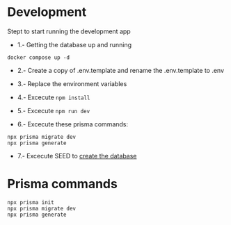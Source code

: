 # Development
Stept to start running the development app

* 1.- Getting the database up and running
```
docker compose up -d
```

* 2.- Create a copy of .env.template and rename the .env.template to .env

* 3.- Replace the environment variables

* 4.- Excecute ``` npm install ```

* 5.- Excecute ``` npm run dev ```

* 6.- Excecute these prisma commands:
```
npx prisma migrate dev
npx prisma generate
```

* 7.- Excecute SEED to [create the database](localhost:3000/api/seed)

# Prisma commands
```
npx prisma init
npx prisma migrate dev
npx prisma generate
```